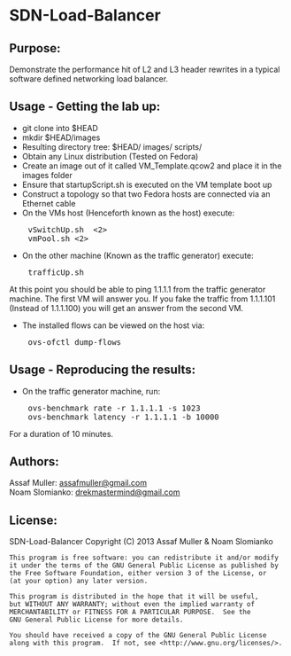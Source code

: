 SDN-Load-Balancer
=================

Purpose:
--------
Demonstrate the performance hit of L2 and L3 header rewrites in a typical
software defined networking load balancer.

Usage - Getting the lab up:
---------------------------
* git clone into $HEAD
* mkdir $HEAD/images
* Resulting directory tree:
  $HEAD/
    images/
    scripts/
* Obtain any Linux distribution (Tested on Fedora)
* Create an image out of it called VM_Template.qcow2 and place it in the images folder
* Ensure that startupScript.sh is executed on the VM template boot up
* Construct a topology so that two Fedora hosts are connected via an Ethernet cable
* On the VMs host (Henceforth known as the host) execute:
<pre>
    vSwitchUp.sh <em1> <2>
    vmPool.sh <2>
</pre>
* On the other machine (Known as the traffic generator) execute:
<pre>
    trafficUp.sh
</pre>

At this point you should be able to ping 1.1.1.1 from the traffic generator machine. The first VM
will answer you. If you fake the traffic from 1.1.1.101 (Instead of 1.1.1.100) you will get an answer
from the second VM.

* The installed flows can be viewed on the host via:
<pre>
    ovs-ofctl dump-flows
</pre>

Usage - Reproducing the results:
--------------------------------
* On the traffic generator machine, run:
<pre>
    ovs-benchmark rate -r 1.1.1.1 -s 1023
    ovs-benchmark latency -r 1.1.1.1 -b 10000
</pre>
  For a duration of 10 minutes.

Authors:
--------
Assaf Muller: assafmuller@gmail.com  
Noam Slomianko: drekmastermind@gmail.com

License:
--------
SDN-Load-Balancer
    Copyright (C) 2013  Assaf Muller & Noam Slomianko

    This program is free software: you can redistribute it and/or modify
    it under the terms of the GNU General Public License as published by
    the Free Software Foundation, either version 3 of the License, or
    (at your option) any later version.

    This program is distributed in the hope that it will be useful,
    but WITHOUT ANY WARRANTY; without even the implied warranty of
    MERCHANTABILITY or FITNESS FOR A PARTICULAR PURPOSE.  See the
    GNU General Public License for more details.

    You should have received a copy of the GNU General Public License
    along with this program.  If not, see <http://www.gnu.org/licenses/>.
